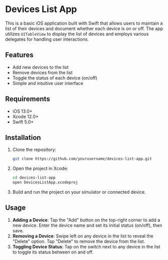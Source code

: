 # Devices List App

This is a basic iOS application built with Swift that allows users to maintain a list of their devices and document whether each device is on or off. The app utilizes `UITableView` to display the list of devices and employs various delegates for handling user interactions.

## Features

- Add new devices to the list
- Remove devices from the list
- Toggle the status of each device (on/off)
- Simple and intuitive user interface

## Requirements

- iOS 13.0+
- Xcode 12.0+
- Swift 5.0+

## Installation

1. Clone the repository:

    ```bash
    git clone https://github.com/yourusername/devices-list-app.git
    ```

2. Open the project in Xcode:

    ```bash
    cd devices-list-app
    open DevicesListApp.xcodeproj
    ```

3. Build and run the project on your simulator or connected device.

## Usage

1. **Adding a Device**: Tap the "Add" button on the top-right corner to add a new device. Enter the device name and set its initial status (on/off), then save.
2. **Removing a Device**: Swipe left on any device in the list to reveal the "Delete" option. Tap "Delete" to remove the device from the list.
3. **Toggling Device Status**: Tap on the switch next to any device in the list to toggle its status between on and off.
